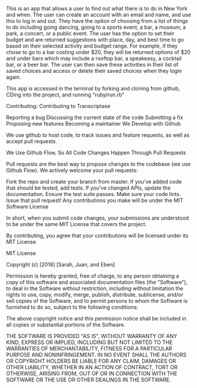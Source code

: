 This is an app that allows a user to find out what there is to do in New York and when. The user can create an account with an email and name, and use this to log in and out. They have the option of choosing from a list of things to do including going dancing, going to a sports event, a bar, a museum, a park, a concert, or a public event. The user has the option to set their budget and are returned suggestions with place, day, and best time to go based on their selected activity and budget range. For example, if they chose to go to a bar costing under $20, they will be returned options of $20 and under bars which may include a rooftop bar, a speakeasy, a cocktail bar, or a beer bar. The user can then save these activities in their list of saved choices and access or delete their saved choices when they login again.


This app is accessed in the terminal by forking and cloning from github, CDing into the project, and running "ruby/run.rb"


Contributing:
Contributing to Transcriptase

Reporting a bug
Discussing the current state of the code
Submitting a fix
Proposing new features
Becoming a maintainer
We Develop with Github

We use github to host code, to track issues and feature requests, as well as accept pull requests.

We Use Github Flow, So All Code Changes Happen Through Pull Requests

Pull requests are the best way to propose changes to the codebase (we use Github Flow). We actively welcome your pull requests:

Fork the repo and create your branch from master.
If you've added code that should be tested, add tests.
If you've changed APIs, update the documentation.
Ensure the test suite passes.
Make sure your code lints.
Issue that pull request!
Any contributions you make will be under the MIT Software License

In short, when you submit code changes, your submissions are understood to be under the same MIT License that covers the project.

By contributing, you agree that your contributions will be licensed under its MIT License.


MIT License

Copyright (c) [2018] [Sarah, Juan, and Eben]

Permission is hereby granted, free of charge, to any person obtaining a copy
of this software and associated documentation files (the "Software"), to deal
in the Software without restriction, including without limitation the rights
to use, copy, modify, merge, publish, distribute, sublicense, and/or sell
copies of the Software, and to permit persons to whom the Software is
furnished to do so, subject to the following conditions:

The above copyright notice and this permission notice shall be included in all
copies or substantial portions of the Software.

THE SOFTWARE IS PROVIDED "AS IS", WITHOUT WARRANTY OF ANY KIND, EXPRESS OR
IMPLIED, INCLUDING BUT NOT LIMITED TO THE WARRANTIES OF MERCHANTABILITY,
FITNESS FOR A PARTICULAR PURPOSE AND NONINFRINGEMENT. IN NO EVENT SHALL THE
AUTHORS OR COPYRIGHT HOLDERS BE LIABLE FOR ANY CLAIM, DAMAGES OR OTHER
LIABILITY, WHETHER IN AN ACTION OF CONTRACT, TORT OR OTHERWISE, ARISING FROM,
OUT OF OR IN CONNECTION WITH THE SOFTWARE OR THE USE OR OTHER DEALINGS IN THE
SOFTWARE.
